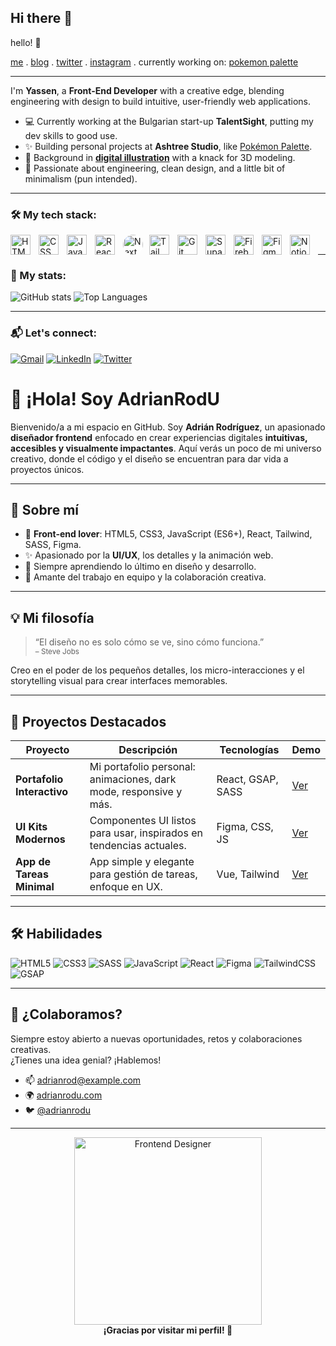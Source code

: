 ## Hi there 👋

<!--
**AdrianRodU/AdrianRodU** is a ✨ _special_ ✨ repository because its `README.md` (this file) appears on your GitHub profile.

Here are some ideas to get you started:

- 🔭 I’m currently working on ...
- 🌱 I’m currently learning ...
- 👯 I’m looking to collaborate on ...
- 🤔 I’m looking for help with ...
- 💬 Ask me about ...
- 📫 How to reach me: ...
- 😄 Pronouns: ...
- ⚡ Fun fact: ...
-->

<p>
  <samp>
    <p>hello! 👋</p>
    <a href="https://yassenshopov.com" target="_blank">me</a> .
    <a href="https://yassenshopov.com/blog" target="_blank">blog</a> .
<!--     <a href="https://yassenshopov.com/projects">projects</a> . -->
    <a href="https://twitter.com/yassenshopov target="_blank">twitter</a> .
    <a href="https://instagram.com/yassen_shopov" target="_blank">instagram</a> .
    currently working on: <a href="https://pokemonpalette.com" target="_blank">pokemon palette</a>
  </samp>
</p>

---

I'm **Yassen**, a **Front-End Developer** with a creative edge, blending engineering with design to build intuitive, user-friendly web applications.

- 💻 Currently working at the Bulgarian start-up **TalentSight**, putting my dev skills to good use.  
- ✨ Building personal projects at **Ashtree Studio**, like [Pokémon Palette](https://pokemonpalette.com).  
- 🎨 Background in [**digital illustration**](https://kofiscrib.com) with a knack for 3D modeling.
- 🎯 Passionate about engineering, clean design, and a little bit of minimalism (pun intended).

---

### 🛠️ My tech stack:
<div>
  <img align="left" style="padding-right: 10px; width: 2rem !important" alt="HTML" src="https://cdn.jsdelivr.net/gh/devicons/devicon/icons/html5/html5-original.svg"/>
  <img align="left" style="padding-right: 10px; width: 2rem !important" alt="CSS" src="https://cdn.jsdelivr.net/gh/devicons/devicon/icons/css3/css3-original.svg"/>
  <img align="left" style="padding-right: 10px; width: 2rem !important" alt="Javascript" src="https://cdn.jsdelivr.net/gh/devicons/devicon/icons/javascript/javascript-original.svg"/>
  <img align="left" style="padding-right: 10px; width: 2rem !important" alt="ReactJS" src="https://cdn.jsdelivr.net/gh/devicons/devicon/icons/react/react-original.svg"/>
  <img align="left" style="margin-right: 10px; width: 2rem !important; background: #fff !important; border-radius: 50% !important;" alt="NextJS" src="https://cdn.jsdelivr.net/gh/devicons/devicon/icons/nextjs/nextjs-original.svg"/>
<!--   <img align="left" style="padding-right: 10px; width: 2rem !important" alt="jQuery" src="https://cdn.jsdelivr.net/gh/devicons/devicon/icons/jquery/jquery-original.svg"/> -->
<!--   <img align="left" style="padding-right: 10px; width: 2rem !important" alt="LESS" src="https://cdn.jsdelivr.net/gh/devicons/devicon/icons/less/less-plain-wordmark.svg"/> -->
  <img align="left" style="padding-right: 10px; width: 2rem !important" alt="TailWindCSS" src="https://cdn.jsdelivr.net/gh/devicons/devicon@latest/icons/tailwindcss/tailwindcss-original.svg"/>
  <img align="left" style="padding-right: 10px; width: 2rem !important" alt="Git" src="https://cdn.jsdelivr.net/gh/devicons/devicon/icons/git/git-original.svg"/>
  <img align="left" style="padding-right: 10px; width: 2rem !important" alt="Supabase" src="https://cdn.jsdelivr.net/gh/devicons/devicon@latest/icons/supabase/supabase-original.svg"/>
  <img align="left" style="padding-right: 10px; width: 2rem !important" alt="Firebase" src="https://cdn.jsdelivr.net/gh/devicons/devicon/icons/firebase/firebase-plain.svg"/>
<!--   <img align="left" style="padding-right: 10px; width: 2rem !important" alt="NodeJS" src="https://cdn.jsdelivr.net/gh/devicons/devicon/icons/nodejs/nodejs-original.svg"/> -->
<!--   <img align="left" style="padding-right: 10px; width: 2rem !important" alt="VS Code" src="https://cdn.jsdelivr.net/gh/devicons/devicon/icons/vscode/vscode-original.svg"/> -->
<!--   <img align="left" style="padding-right: 10px; width: 2rem !important" alt="Jira" src="https://cdn.jsdelivr.net/gh/devicons/devicon/icons/jira/jira-original.svg"/> -->
  <img align="left" style="padding-right: 10px; width: 2rem !important" alt="Figma" src="https://cdn.jsdelivr.net/gh/devicons/devicon/icons/figma/figma-original.svg"/>
  <img align="left" style="padding-right: 10px; width: 2rem !important" alt="Notion" src="https://cdn.jsdelivr.net/gh/devicons/devicon@latest/icons/notion/notion-original.svg"/>
</div>
<br/>

---

### 🧬 My stats:
![GitHub stats](https://github-readme-stats.vercel.app/api?username=yassenshopov&count_private=true&show_icons=true&theme=github_dark)
![Top Languages](https://github-readme-stats.vercel.app/api/top-langs/?username=yassenshopov&layout=compact&theme=github_dark)

---

### 📬️ Let's connect:

[![Gmail](https://img.shields.io/badge/Gmail-D14836?style=for-the-badge&logo=gmail&logoColor=white)](mailto:yassenshopov00@gmail.com)
[![LinkedIn](https://img.shields.io/badge/LinkedIn-0077B5?style=for-the-badge&logo=linkedin&logoColor=white)](https://linkedin.com/in/yassenshopov)
[![Twitter](https://img.shields.io/badge/Twitter-1DA1F2?style=for-the-badge&logo=twitter&logoColor=white)](https://twitter.com/yassenshopov)

# 👋 ¡Hola! Soy AdrianRodU

Bienvenido/a a mi espacio en GitHub. Soy **Adrián Rodríguez**, un apasionado **diseñador frontend** enfocado en crear experiencias digitales **intuitivas, accesibles y visualmente impactantes**. Aquí verás un poco de mi universo creativo, donde el código y el diseño se encuentran para dar vida a proyectos únicos.  

---

## 🎨 Sobre mí

- 🚀 **Front-end lover**: HTML5, CSS3, JavaScript (ES6+), React, Tailwind, SASS, Figma.
- ✨ Apasionado por la **UI/UX**, los detalles y la animación web.
- 🧠 Siempre aprendiendo lo último en diseño y desarrollo.
- 🤝 Amante del trabajo en equipo y la colaboración creativa.

---

## 💡 Mi filosofía

> “El diseño no es solo cómo se ve, sino cómo funciona.”  
> <sub>– Steve Jobs</sub>

Creo en el poder de los pequeños detalles, los micro-interacciones y el storytelling visual para crear interfaces memorables.

---

## 🚧 Proyectos Destacados

| Proyecto                 | Descripción                                                                 | Tecnologías        | Demo                 |
|--------------------------|-----------------------------------------------------------------------------|--------------------|----------------------|
| **Portafolio Interactivo** | Mi portafolio personal: animaciones, dark mode, responsive y más.           | React, GSAP, SASS  | [Ver](#)             |
| **UI Kits Modernos**       | Componentes UI listos para usar, inspirados en tendencias actuales.         | Figma, CSS, JS     | [Ver](#)             |
| **App de Tareas Minimal**  | App simple y elegante para gestión de tareas, enfoque en UX.                | Vue, Tailwind      | [Ver](#)             |

---

## 🛠️ Habilidades

![HTML5](https://img.shields.io/badge/-HTML5-E34F26?style=flat&logo=html5&logoColor=fff)
![CSS3](https://img.shields.io/badge/-CSS3-1572B6?style=flat&logo=css3&logoColor=fff)
![SASS](https://img.shields.io/badge/-SASS-CC6699?style=flat&logo=sass&logoColor=fff)
![JavaScript](https://img.shields.io/badge/-JavaScript-F7DF1E?style=flat&logo=javascript&logoColor=222)
![React](https://img.shields.io/badge/-React-61DAFB?style=flat&logo=react&logoColor=222)
![Figma](https://img.shields.io/badge/-Figma-F24E1E?style=flat&logo=figma&logoColor=fff)
![TailwindCSS](https://img.shields.io/badge/-TailwindCSS-06B6D4?style=flat&logo=tailwindcss&logoColor=fff)
![GSAP](https://img.shields.io/badge/-GSAP-88CE02?style=flat&logo=greensock&logoColor=fff)

---

## 🌈 ¿Colaboramos?

Siempre estoy abierto a nuevas oportunidades, retos y colaboraciones creativas.  
¿Tienes una idea genial? ¡Hablemos!

- 📫 [adrianrod@example.com](mailto:adrianrod@example.com)
- 🌍 [adrianrodu.com](https://adrianrodu.com)  
- 🐦 [@adrianrodu](https://twitter.com/adrianrodu)

---

<div align="center">
  <img src="https://media.giphy.com/media/IeRdg7f3n5JK6/giphy.gif" width="300" alt="Frontend Designer" />
  <br/>
  <strong>¡Gracias por visitar mi perfil! 🚀</strong>
</div>
